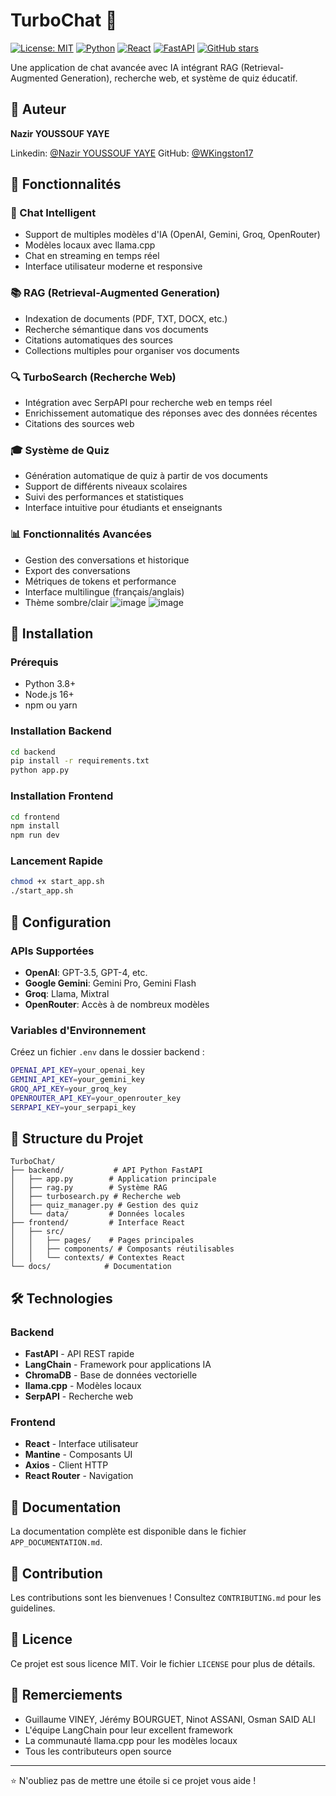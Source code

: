 # TurboChat 🚀

[![License: MIT](https://img.shields.io/badge/License-MIT-yellow.svg)](https://opensource.org/licenses/MIT)
[![Python](https://img.shields.io/badge/Python-3.8+-blue.svg)](https://www.python.org/downloads/)
[![React](https://img.shields.io/badge/React-18+-61DAFB.svg)](https://reactjs.org/)
[![FastAPI](https://img.shields.io/badge/FastAPI-0.100+-009688.svg)](https://fastapi.tiangolo.com/)
[![GitHub stars](https://img.shields.io/github/stars/WKingston17/TurboChat.svg)](https://github.com/WKingston17/TurboChat/stargazers)

Une application de chat avancée avec IA intégrant RAG (Retrieval-Augmented Generation), recherche web, et système de quiz éducatif.

## 👤 Auteur

**Nazir YOUSSOUF YAYE**  

Linkedin: [@Nazir YOUSSOUF YAYE](https://www.linkedin.com/in/nazir-youssouf-yaye)
GitHub: [@WKingston17](https://github.com/WKingston17)

## 🌟 Fonctionnalités

### 💬 Chat Intelligent
- Support de multiples modèles d'IA (OpenAI, Gemini, Groq, OpenRouter)
- Modèles locaux avec llama.cpp
- Chat en streaming en temps réel
- Interface utilisateur moderne et responsive

### 📚 RAG (Retrieval-Augmented Generation)
- Indexation de documents (PDF, TXT, DOCX, etc.)
- Recherche sémantique dans vos documents
- Citations automatiques des sources
- Collections multiples pour organiser vos documents

### 🔍 TurboSearch (Recherche Web)
- Intégration avec SerpAPI pour recherche web en temps réel
- Enrichissement automatique des réponses avec des données récentes
- Citations des sources web

### 🎓 Système de Quiz
- Génération automatique de quiz à partir de vos documents
- Support de différents niveaux scolaires
- Suivi des performances et statistiques
- Interface intuitive pour étudiants et enseignants

### 📊 Fonctionnalités Avancées
- Gestion des conversations et historique
- Export des conversations
- Métriques de tokens et performance
- Interface multilingue (français/anglais)
- Thème sombre/clair
![image](https://github.com/user-attachments/assets/cd9c230b-3882-4b7c-b311-00daa8cac95e)
![image](https://github.com/user-attachments/assets/027112b3-6be2-443e-af11-6af4da6a1bb9)

## 🚀 Installation

### Prérequis
- Python 3.8+
- Node.js 16+
- npm ou yarn

### Installation Backend
```bash
cd backend
pip install -r requirements.txt
python app.py
```

### Installation Frontend
```bash
cd frontend
npm install
npm run dev
```

### Lancement Rapide
```bash
chmod +x start_app.sh
./start_app.sh
```

## 🔧 Configuration

### APIs Supportées
- **OpenAI**: GPT-3.5, GPT-4, etc.
- **Google Gemini**: Gemini Pro, Gemini Flash
- **Groq**: Llama, Mixtral
- **OpenRouter**: Accès à de nombreux modèles

### Variables d'Environnement
Créez un fichier `.env` dans le dossier backend :
```bash
OPENAI_API_KEY=your_openai_key
GEMINI_API_KEY=your_gemini_key
GROQ_API_KEY=your_groq_key
OPENROUTER_API_KEY=your_openrouter_key
SERPAPI_KEY=your_serpapi_key
```

## 📁 Structure du Projet

```
TurboChat/
├── backend/           # API Python FastAPI
│   ├── app.py        # Application principale
│   ├── rag.py        # Système RAG
│   ├── turbosearch.py # Recherche web
│   ├── quiz_manager.py # Gestion des quiz
│   └── data/         # Données locales
├── frontend/         # Interface React
│   ├── src/
│   │   ├── pages/    # Pages principales
│   │   ├── components/ # Composants réutilisables
│   │   └── contexts/ # Contextes React
└── docs/            # Documentation
```

## 🛠️ Technologies

### Backend
- **FastAPI** - API REST rapide
- **LangChain** - Framework pour applications IA
- **ChromaDB** - Base de données vectorielle
- **llama.cpp** - Modèles locaux
- **SerpAPI** - Recherche web

### Frontend
- **React** - Interface utilisateur
- **Mantine** - Composants UI
- **Axios** - Client HTTP
- **React Router** - Navigation

## 📖 Documentation

La documentation complète est disponible dans le fichier `APP_DOCUMENTATION.md`.

## 🤝 Contribution

Les contributions sont les bienvenues ! Consultez `CONTRIBUTING.md` pour les guidelines.

## 📄 Licence

Ce projet est sous licence MIT. Voir le fichier `LICENSE` pour plus de détails.

## 🙏 Remerciements

- Guillaume VINEY, Jérémy BOURGUET, Ninot ASSANI, Osman SAID ALI
- L'équipe LangChain pour leur excellent framework
- La communauté llama.cpp pour les modèles locaux
- Tous les contributeurs open source

---

⭐ N'oubliez pas de mettre une étoile si ce projet vous aide ! 
